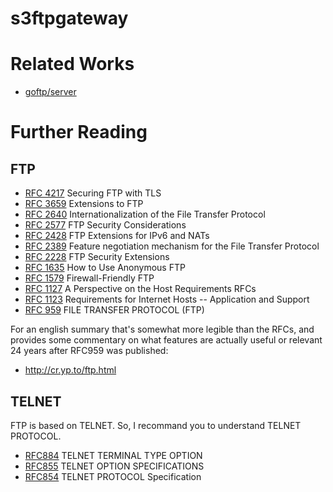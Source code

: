 # s3ftpgateway

# Related Works

- [goftp/server](https://github.com/goftp/server)

# Further Reading

## FTP

- [RFC 4217](https://tools.ietf.org/html/rfc4217) Securing FTP with TLS
- [RFC 3659](https://tools.ietf.org/html/rfc3659) Extensions to FTP
- [RFC 2640](https://tools.ietf.org/html/rfc2640) Internationalization of the File Transfer Protocol
- [RFC 2577](https://tools.ietf.org/html/rfc2577) FTP Security Considerations
- [RFC 2428](https://tools.ietf.org/html/rfc2428) FTP Extensions for IPv6 and NATs
- [RFC 2389](https://tools.ietf.org/html/rfc2389) Feature negotiation mechanism for the File Transfer Protocol
- [RFC 2228](https://tools.ietf.org/html/rfc2228) FTP Security Extensions
- [RFC 1635](https://tools.ietf.org/html/rfc1635) How to Use Anonymous FTP
- [RFC 1579](https://tools.ietf.org/html/rfc1579) Firewall-Friendly FTP
- [RFC 1127](https://tools.ietf.org/html/rfc1127) A Perspective on the Host Requirements RFCs
- [RFC 1123](https://tools.ietf.org/html/rfc1123) Requirements for Internet Hosts -- Application and Support
- [RFC 959](https://tools.ietf.org/html/rfc959) FILE TRANSFER PROTOCOL (FTP)

For an english summary that's somewhat more legible than the RFCs, and provides some commentary on what features are actually useful or relevant 24 years after RFC959 was published:

- http://cr.yp.to/ftp.html

## TELNET

FTP is based on TELNET.
So, I recommand you to understand TELNET PROTOCOL.

- [RFC884](https://tools.ietf.org/html/rfc884) TELNET TERMINAL TYPE OPTION
- [RFC855](https://tools.ietf.org/html/rfc855) TELNET OPTION SPECIFICATIONS
- [RFC854](https://tools.ietf.org/html/rfc854) TELNET PROTOCOL Specification
